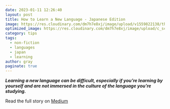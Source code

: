 ```yaml
---
date: 2023-01-11 12:26:40
layout: post
title: How to Learn a New Language - Japanese Edition
image: https://res.cloudinary.com/dm7h7e8xj/image/upload/v1559822138/theme9_v273a9.jpg
optimized_image: https://res.cloudinary.com/dm7h7e8xj/image/upload/c_scale,w_380/v1559822138/theme9_v273a9.jpg
category: tips
tags:
  - non-fiction
  - languages
  - japan
  - learning
author: gray
paginate: true
---
```



***Learning a new language can be difficult, especially if you’re learning by yourself and are not immersed in the culture of the language you’re studying.***


Read the full story on <a href="https://medium.com/japonica-publication/how-to-learn-a-new-language-japanese-edition-7039e46dda7a">Medium</a>
